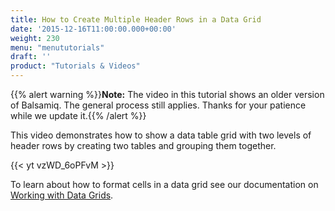 ```yaml
---
title: How to Create Multiple Header Rows in a Data Grid
date: '2015-12-16T11:00:00.000+00:00'
weight: 230
menu: "menututorials"
draft: ''
product: "Tutorials & Videos"
---
```


{{% alert warning %}}**Note:** The video in this tutorial shows an older version of Balsamiq. The general process still applies. Thanks for your patience while we update it.{{% /alert %}}

This video demonstrates how to show a data table grid with two levels of header rows by creating two tables and grouping them together.

{{< yt vzWD_6oPFvM >}}

To learn about how to format cells in a data grid see our documentation on [Working with Data Grids](https://docs.balsamiq.com/desktop/datagrids/).
